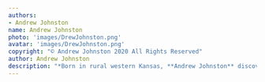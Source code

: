 ```yaml
---
authors:
- Andrew Johnston
name: Andrew Johnston
photo: 'images/DrewJohnston.png'
avatar: 'images/DrewJohnston.png'
copyright: "© Andrew Johnston 2020 All Rights Reserved"
author: Andrew Johnston
description: "*Born in rural western Kansas, **Andrew Johnston** discovered his Sinophilia while attending the University of Kansas. Subsequently, he has spent most of his adult life shuttling back and forth across the Pacific Ocean. He is currently based out of Hefei, Anhui province. He has published short fiction in* Nature: Futures, Electric Spec, Mythic *and the* Laughing at Shadows Anthology. *You can learn more about his projects at [findthefabulist.com](http://findthefabulist.com/).*"
---
```


